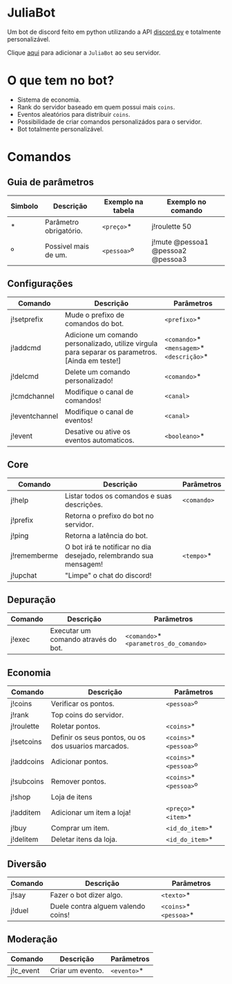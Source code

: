 # JuliaBot
Um bot de discord feito em python utilizando a API [discord.py](https://github.com/Rapptz/discord.py) e totalmente personalizável.

Clique [aqui](https://discord.com/oauth2/authorize?client_id=483054181176049685&scope=bot) para adicionar a `JuliaBot` ao seu servidor.
# O que tem no bot?

- Sistema de economia.
- Rank do servidor baseado em quem possui mais `coins`.
- Eventos aleatórios para distribuir `coins`.
- Possibilidade de criar comandos personalizádos para o servidor.
- Bot totalmente personalizável.

# Comandos 
## Guia de parâmetros
| Simbolo | Descrição | Exemplo na tabela | Exemplo no comando |
|---------|-----------|---------|-----------------|
| * | Parâmetro obrigatório. | `<preço>`* | j!roulette 50 |
| º | Possivel mais de um. | `<pessoa>`º | j!mute @pessoa1 @pessoa2 @pessoa3 |
## Configurações 
| Comando | Descrição | Parâmetros |
|---------|-----------|------------|
|j!setprefix|Mude o prefixo de comandos do bot.|`<prefixo>`* |
|j!addcmd|Adicione um comando personalizado, utilize virgula para separar os parametros. [Ainda em teste!]|`<comando>`* `<mensagem>`* `<descrição>`* |
|j!delcmd|Delete um comando personalizado!|`<comando>`* |
|j!cmdchannel|Modifique o canal de comandos!|`<canal>` |
|j!eventchannel|Modifique o canal de eventos!|`<canal>` |
|j!event|Desative ou ative os eventos automaticos.|`<booleano>`* |
## Core 
| Comando | Descrição | Parâmetros |
|---------|-----------|------------|
|j!help|Listar todos os comandos e suas descrições.|`<comando>` |
|j!prefix|Retorna o prefixo do bot no servidor.||
|j!ping|Retorna a latência do bot.||
|j!rememberme|O bot irá te notificar no dia desejado, relembrando sua mensagem!|`<tempo>`* |
|j!upchat|"Limpe" o chat do discord!||
## Depuração 
| Comando | Descrição | Parâmetros |
|---------|-----------|------------|
|j!exec|Executar um comando através do bot.|`<comando>`* `<parametros_do_comando>` |
## Economia 
| Comando | Descrição | Parâmetros |
|---------|-----------|------------|
|j!coins|Verificar os pontos.|`<pessoa>`º |
|j!rank|Top coins do servidor.||
|j!roulette|Roletar pontos.|`<coins>`* |
|j!setcoins|Definir os seus pontos, ou os dos usuarios marcados.|`<coins>`* `<pessoa>`º |
|j!addcoins|Adicionar pontos.|`<coins>`* `<pessoa>`º |
|j!subcoins|Remover pontos.|`<coins>`* `<pessoa>`º |
|j!shop|Loja de itens||
|j!additem|Adicionar um item a loja!|`<preço>`* `<item>`* |
|j!buy|Comprar um item.|`<id_do_item>`* |
|j!delitem|Deletar itens da loja.|`<id_do_item>`* |
## Diversão 
| Comando | Descrição | Parâmetros |
|---------|-----------|------------|
|j!say|Fazer o bot dizer algo.|`<texto>`* |
|j!duel|Duele contra alguem valendo coins!|`<coins>`* `<pessoa>`* |
## Moderação 
| Comando | Descrição | Parâmetros |
|---------|-----------|------------|
|j!c_event|Criar um evento.|`<evento>`* |
